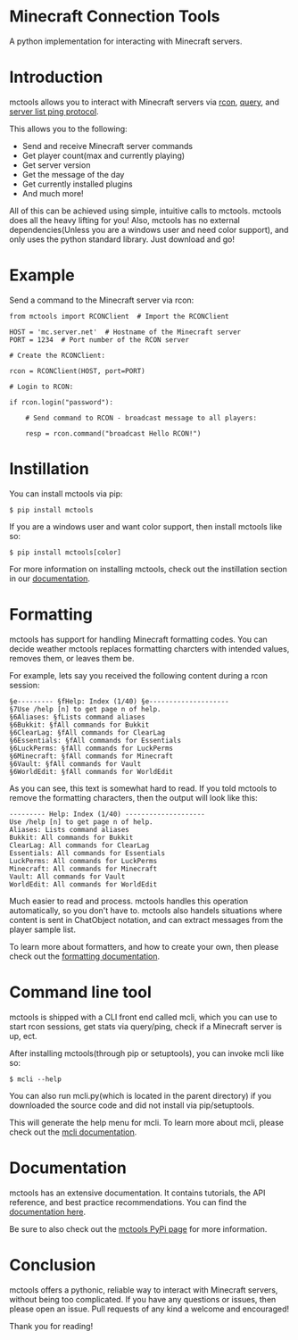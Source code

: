 # Minecraft Connection Tools
A python implementation for interacting with Minecraft servers.

# Introduction

mctools allows you to interact with Minecraft servers via [rcon](https://wiki.vg/RCON), 
[query](https://wiki.vg/Query), and [server list ping protocol](https://wiki.vg/Server_List_Ping).

This allows you to the following:

 - Send and receive Minecraft server commands
 - Get player count(max and currently playing)
 - Get server version
 - Get the message of the day
 - Get currently installed plugins
 - And much more!
 
All of this can be achieved using simple, intuitive calls to mctools. mctools does all the heavy lifting for you!
Also, mctools has no external dependencies(Unless you are a windows user and need color support),
and only uses the python standard library. Just download and go!

# Example

Send a command to the Minecraft server via rcon:

    from mctools import RCONClient  # Import the RCONClient

    HOST = 'mc.server.net'  # Hostname of the Minecraft server
    PORT = 1234  # Port number of the RCON server

    # Create the RCONClient:

    rcon = RCONClient(HOST, port=PORT)

    # Login to RCON:

    if rcon.login("password"):

        # Send command to RCON - broadcast message to all players:

        resp = rcon.command("broadcast Hello RCON!")
 
 # Instillation
 
 You can install mctools via pip:
 
    $ pip install mctools
    
 If you are a windows user and want color support, then install mctools like so:
 
    $ pip install mctools[color]
    
 For more information on installing mctools, check out the instillation section in our 
 [documentation](https://mctools.readthedocs.io/).
 
 # Formatting
 
 mctools has support for handling Minecraft formatting codes. 
 You can decide weather mctools replaces formatting charcters with intended values, removes them, or leaves them be.
 
 For example, lets say you received the following content during a rcon session:
 
    §e--------- §fHelp: Index (1/40) §e--------------------
    §7Use /help [n] to get page n of help.
    §6Aliases: §fLists command aliases
    §6Bukkit: §fAll commands for Bukkit
    §6ClearLag: §fAll commands for ClearLag
    §6Essentials: §fAll commands for Essentials
    §6LuckPerms: §fAll commands for LuckPerms
    §6Minecraft: §fAll commands for Minecraft
    §6Vault: §fAll commands for Vault
    §6WorldEdit: §fAll commands for WorldEdit
    
 As you can see, this text is somewhat hard to read. If you told mctools to remove the formatting characters, 
 then the output will look like this:
 
    --------- Help: Index (1/40) --------------------
    Use /help [n] to get page n of help.
    Aliases: Lists command aliases
    Bukkit: All commands for Bukkit
    ClearLag: All commands for ClearLag
    Essentials: All commands for Essentials
    LuckPerms: All commands for LuckPerms
    Minecraft: All commands for Minecraft
    Vault: All commands for Vault
    WorldEdit: All commands for WorldEdit
 
 Much easier to read and process. mctools handles this operation automatically, so you don't have to.
 mctools also handels situations where content is sent in ChatObject notation, and can extract messages from the 
 player sample list.
 
 To learn more about formatters, and how to create your own, 
 then please check out the [formatting documentation](https://mctools.readthedocs.io/).
 
 # Command line tool
 
 mctools is shipped with a CLI front end called mcli, which you can use to start rcon sessions, get stats
 via query/ping, check if a Minecraft server is up, ect. 
 
 After installing mctools(through pip or setuptools), you can invoke mcli like so:
 
    $ mcli --help
    
 You can also run mcli.py(which is located in the parent directory) if you downloaded the source code and did not
 install via pip/setuptools.
    
 This will generate the help menu for mcli. To learn more about mcli, please check out the 
 [mcli documentation](https://mctools.readthedocs.io/).
 
 # Documentation
 
 mctools has an extensive documentation. It contains tutorials, the API reference, and best practice recommendations.
 You can find the [documentation here](https://mctools.readthedocs.io/).
 
 Be sure to also check out the [mctools PyPi page](https://pypi.org/project/mctools/) for more information.
 
 # Conclusion
 
 mctools offers a pythonic, reliable way to interact with Minecraft servers, without being too complicated.
 If you have any questions or issues, then please open an issue. Pull requests of any kind a welcome and encouraged!
 
 Thank you for reading!